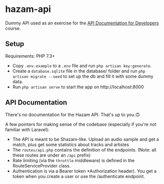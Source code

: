 # hazam-api
Dummy API used as an exercise for the [API Documentation for Developers](https://apidocsfordevs.com) course.

## Setup
Requirements: PHP 7.3+

- Copy `.env.example` to a `.env` file and run `php artisan key:generate`.
- Create a `database.sqlite` file in the database/ folder and run `php artisan migrate --seed` to set up the db and fill it with some dummy data.
- Run `php artisan serve` to start the app on http://localhost:8000

## API Documentation
There's no documentation for the Hazam API. That's up to you.🙃

A few pointers for making sense of the codebase (especially if you're not familiar with Laravel):
- The API is meant to be Shazam-like. Upload an audio sample and get a match, plus get some statistics about tracks and artistes
- The `routes/api.php` contains the  definition of the endpoints. (Note: all these routes are under an `/api` prefix)
- Rate limiting (via the `throttle` middleware) is defined in the RouteServiceProvider class.
- Authentication is via a Bearer token *Authorization header). You get a token when you create a user or use the /authenticate endpoint.